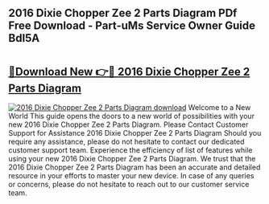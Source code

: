 ## 2016 Dixie Chopper Zee 2 Parts Diagram PDf Free Download - Part-uMs Service Owner Guide BdI5A

# <h2><a href="http://dfkydqh.blite.top/?on=2016+Dixie+Chopper+Zee+2+Parts+Diagram">🔗Download New 👉🔴 2016 Dixie Chopper Zee 2 Parts Diagram</a></h2>

[![2016 Dixie Chopper Zee 2 Parts Diagram download](https://i.imgur.com/lujVjoI.png)](http://dfkydqh.blite.top/?on=2016+Dixie+Chopper+Zee+2+Parts+Diagram)
Welcome to a New World This guide opens the doors to a new world of possibilities with your new 2016 Dixie Chopper Zee 2 Parts Diagram. Please Contact Customer Support for Assistance 2016 Dixie Chopper Zee 2 Parts Diagram Should you require any assistance, please do not hesitate to contact our dedicated customer support team. Experience the efficiency of list of features while using your new 2016 Dixie Chopper Zee 2 Parts Diagram. We trust that the 2016 Dixie Chopper Zee 2 Parts Diagram has been an accurate and detailed resource in your efforts to master your new device. In case of any queries or concerns, please do not hesitate to reach out to our customer service team.
